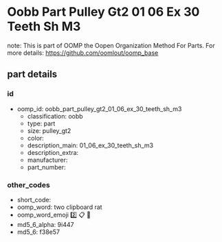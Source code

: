 # Oobb Part Pulley Gt2 01 06 Ex 30 Teeth Sh M3  

note: This is part of OOMP the Oopen Organization Method For Parts. For more details: https://github.com/oomlout/oomp_base

##  part details





### id
* oomp_id: oobb_part_pulley_gt2_01_06_ex_30_teeth_sh_m3
  * classification: oobb
  * type: part
  * size: pulley_gt2
  * color: 
  * description_main: 01_06_ex_30_teeth_sh_m3
  * description_extra: 
  * manufacturer: 
  * part_number: 

### other_codes
* short_code: 
* oomp_word: two clipboard rat
* oomp_word_emoji :two: :clipboard: :rat:
* md5_6_alpha: 9i447
* md5_6: f38e57